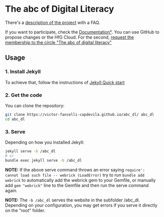 # The abc of Digital Literacy

There's a [description of the project](https://victor-fancelli-capdevila.github.io/abc_dl/about/) with a FAQ.

If you want to participate, check the [Documentation²](https://victor-fancelli-capdevila.github.io/abc_dl/this-website/). You can use GitHub to propose changes or the HfG Cloud. For the second, [request the membership to the circle "The abc of digital literacy"](https://cloud.hfg-karlsruhe.de/apps/contacts/circle/5brS9N1EiZj2wMFQawiStcUORcMjVUb)


## Usage

### 1. Install Jekyll
To achieve that, follow the instructions of [Jekyll Quick start](https://jekyllrb.com/docs/installation/)

### 2. Get the code

You can clone the repository:

```bash
git clone https://victor-fancelli-capdevila.github.io/abc_dl/ abc_dl
cd abc_dl
```

### 3. Serve

Depending on how you installed Jekyll:

```bash
jekyll serve -b /abc_dl
# or
bundle exec jekyll serve -b /abc_dl
```

**NOTE:** If the above serve command throws an error saying `require': cannot load such file -- webrick (LoadError)` try to run `bundle add webrick` to automatically add the webrick gem to your Gemfile, or manually add `gem "webrick"` line to the Gemfile and then run the serve command again.

**NOTE:** The `-b /abc_dl` serves the website in the subfolder /abc_dl. Depending on your configuration, you may get errors if you serve it directly on the "root" folder.
